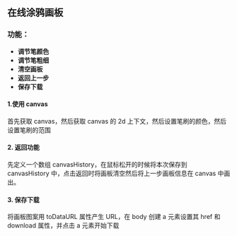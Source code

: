 ## 在线涂鸦画板

### 功能：

- **调节笔颜色**
- **调节笔粗细**
- **清空画板**
- **返回上一步**
- **保存下载**

#### 1.使用 canvas

首先获取 canvas，然后获取 canvas 的 2d 上下文，然后设置笔刷的颜色，然后设置笔刷的范围

#### 2. 返回功能

先定义一个数组 canvasHistory，在鼠标松开的时候将本次保存到 canvasHistory 中，点击返回时将画板清空然后将上一步画板信息在 canvas 中画出。

#### 3. 保存下载

将画板图案用 toDataURL 属性产生 URL，在 body 创建 a 元素设置其 href 和 download 属性，并点击 a 元素开始下载
